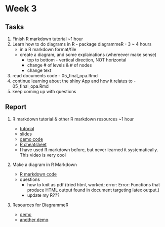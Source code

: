 # Week 3

## Tasks
1. Finish R markdown tutorial ~1 hour
2. Learn how to do diagrams in R - package diagrammeR - 3 ~ 4 hours
   - in a R markdown format/file
   - create a diagram, and some explainations (whereever make sense)
     - top to bottom - vertical direction, NOT horizontal
     - change # of levels & # of nodes
     - change text
3. read documents code - 05_final_opa.Rmd 
4. continue learning about the shiny App and how it relates to - 05_final_opa.Rmd 
5. keep coming up with questions

## Report
1. R markdown tutorial & other R markdown resources ~1 hour
   * [tutorial](https://resources.rstudio.com/the-essentials-of-data-science/getting-started-with-r-markdown-60-02)
   * [slides](https://github.com/rstudio/webinars/blob/master/12-Getting-started-with-R-Markdown/12-Getting-started-with-R-Markdown.pdf)
   * [demo code](https://github.com/rstudio/webinars/tree/master/12-Getting-started-with-R-Markdown)
   * [R cheatsheet](https://rstudio.com/resources/cheatsheets/)
   * I have used R markdown before, but never learned it systematically. This video is very cool

2. Make a diagram in R Markdown
   * [R markdown code](https://github.com/sophiabai2022/URAP-2020---Sophia/blob/master/Week%203/My_1st_diagram.Rmd)
   * questions
     * how to knit as pdf (tried html, worked; error: Error: Functions that produce HTML output found in document targeting latex output.)
     * update my R???
3. Resources for DiagrammeR
   * [demo](https://rich-iannone.github.io/DiagrammeR/graphviz_and_mermaid.html)
   * [another demo](https://rich-iannone.github.io/DiagrammeR/graphs.html)
